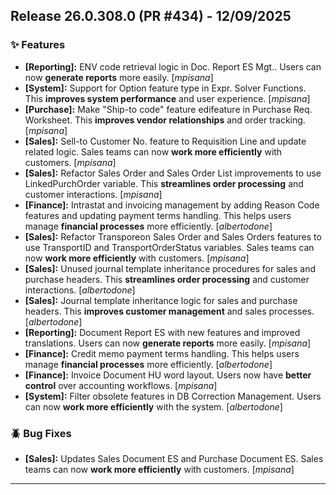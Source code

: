 ## Release 26.0.308.0 (PR #434) - 12/09/2025
### ✨ Features
  * **[Reporting]:** ENV code retrieval logic in Doc. Report ES Mgt.. Users can now **generate reports** more easily. [*mpisana*]
  * **[System]:** Support for Option feature type in Expr. Solver Functions. This **improves system performance** and user experience. [*mpisana*]
  * **[Purchase]:** Make "Ship-to code" feature edifeature in Purchase Req. Worksheet. This **improves vendor relationships** and order tracking. [*mpisana*]
  * **[Sales]:** Sell-to Customer No. feature to Requisition Line and update related logic. Sales teams can now **work more efficiently** with customers. [*mpisana*]
  * **[Sales]:** Refactor Sales Order and Sales Order List improvements to use LinkedPurchOrder variable. This **streamlines order processing** and customer interactions. [*mpisana*]
  * **[Finance]:** Intrastat and invoicing management by adding Reason Code features and updating payment terms handling. This helps users manage **financial processes** more efficiently. [*albertodone*]
  * **[Sales]:** Refactor Transporeon Sales Order and Sales Orders features to use TransportID and TransportOrderStatus variables. Sales teams can now **work more efficiently** with customers. [*mpisana*]
  * **[Sales]:** Unused journal template inheritance procedures for sales and purchase headers. This **streamlines order processing** and customer interactions. [*albertodone*]
  * **[Sales]:** Journal template inheritance logic for sales and purchase headers. This **improves customer management** and sales processes. [*albertodone*]
  * **[Reporting]:** Document Report ES with new features and improved translations. Users can now **generate reports** more easily. [*mpisana*]
  * **[Finance]:** Credit memo payment terms handling. This helps users manage **financial processes** more efficiently. [*albertodone*]
  * **[Finance]:** Invoice Document HU word layout. Users now have **better control** over accounting workflows. [*mpisana*]
  * **[System]:** Filter obsolete features in DB Correction Management. Users can now **work more efficiently** with the system. [*albertodone*]

### 🪲 Bug Fixes
  * **[Sales]:** Updates Sales Document ES and  Purchase Document ES. Sales teams can now **work more efficiently** with customers. [*mpisana*]

---


